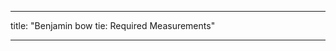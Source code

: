 ***

title: "Benjamin bow tie: Required Measurements"

***

<PatternMeasurements pattern='benjamin' />
